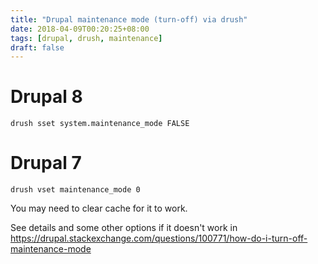 ```yaml
---
title: "Drupal maintenance mode (turn-off) via drush"
date: 2018-04-09T00:20:25+08:00
tags: [drupal, drush, maintenance]
draft: false
---
```


# Drupal 8
```
drush sset system.maintenance_mode FALSE
```

# Drupal 7
```
drush vset maintenance_mode 0
```
You may need to clear cache for it to work.

See details and some other options if it doesn't work in https://drupal.stackexchange.com/questions/100771/how-do-i-turn-off-maintenance-mode
